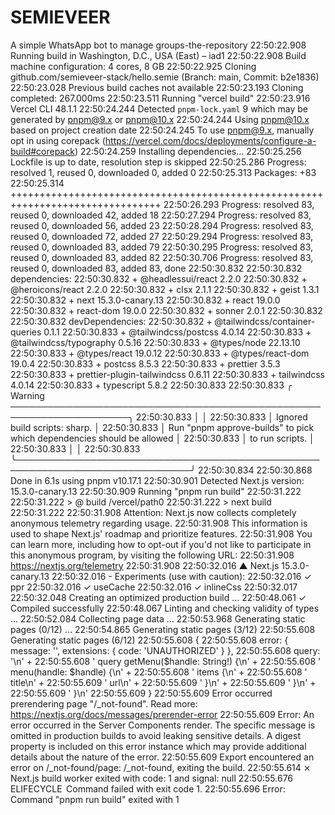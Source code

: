 # SEMIEVEER
A simple WhatsApp bot to manage groups-the-repository
22:50:22.908 Running build in Washington, D.C., USA (East) – iad1
22:50:22.908 Build machine configuration: 4 cores, 8 GB
22:50:22.925 Cloning github.com/semieveer-stack/hello.semie (Branch: main, Commit: b2e1836)
22:50:23.028 Previous build caches not available
22:50:23.193 Cloning completed: 267.000ms
22:50:23.511 Running "vercel build"
22:50:23.916 Vercel CLI 48.1.1
22:50:24.244 Detected `pnpm-lock.yaml` 9 which may be generated by pnpm@9.x or pnpm@10.x
22:50:24.244 Using pnpm@10.x based on project creation date
22:50:24.245 To use pnpm@9.x, manually opt in using corepack (https://vercel.com/docs/deployments/configure-a-build#corepack)
22:50:24.259 Installing dependencies...
22:50:25.256 Lockfile is up to date, resolution step is skipped
22:50:25.286 Progress: resolved 1, reused 0, downloaded 0, added 0
22:50:25.313 Packages: +83
22:50:25.314 ++++++++++++++++++++++++++++++++++++++++++++++++++++++++++++++++++++++++++++++++
22:50:26.293 Progress: resolved 83, reused 0, downloaded 42, added 18
22:50:27.294 Progress: resolved 83, reused 0, downloaded 56, added 23
22:50:28.294 Progress: resolved 83, reused 0, downloaded 72, added 27
22:50:29.294 Progress: resolved 83, reused 0, downloaded 83, added 79
22:50:30.295 Progress: resolved 83, reused 0, downloaded 83, added 82
22:50:30.706 Progress: resolved 83, reused 0, downloaded 83, added 83, done
22:50:30.832 
22:50:30.832 dependencies:
22:50:30.832 + @headlessui/react 2.2.0
22:50:30.832 + @heroicons/react 2.2.0
22:50:30.832 + clsx 2.1.1
22:50:30.832 + geist 1.3.1
22:50:30.832 + next 15.3.0-canary.13
22:50:30.832 + react 19.0.0
22:50:30.832 + react-dom 19.0.0
22:50:30.832 + sonner 2.0.1
22:50:30.832 
22:50:30.832 devDependencies:
22:50:30.832 + @tailwindcss/container-queries 0.1.1
22:50:30.833 + @tailwindcss/postcss 4.0.14
22:50:30.833 + @tailwindcss/typography 0.5.16
22:50:30.833 + @types/node 22.13.10
22:50:30.833 + @types/react 19.0.12
22:50:30.833 + @types/react-dom 19.0.4
22:50:30.833 + postcss 8.5.3
22:50:30.833 + prettier 3.5.3
22:50:30.833 + prettier-plugin-tailwindcss 0.6.11
22:50:30.833 + tailwindcss 4.0.14
22:50:30.833 + typescript 5.8.2
22:50:30.833 
22:50:30.833 ╭ Warning ─────────────────────────────────────────────────────────────────────╮
22:50:30.833 │                                                                              │
22:50:30.833 │   Ignored build scripts: sharp.                                              │
22:50:30.833 │   Run "pnpm approve-builds" to pick which dependencies should be allowed     │
22:50:30.833 │   to run scripts.                                                            │
22:50:30.833 │                                                                              │
22:50:30.833 ╰──────────────────────────────────────────────────────────────────────────────╯
22:50:30.834 
22:50:30.868 Done in 6.1s using pnpm v10.17.1
22:50:30.901 Detected Next.js version: 15.3.0-canary.13
22:50:30.909 Running "pnpm run build"
22:50:31.222 
22:50:31.222 > @ build /vercel/path0
22:50:31.222 > next build
22:50:31.222 
22:50:31.908 Attention: Next.js now collects completely anonymous telemetry regarding usage.
22:50:31.908 This information is used to shape Next.js' roadmap and prioritize features.
22:50:31.908 You can learn more, including how to opt-out if you'd not like to participate in this anonymous program, by visiting the following URL:
22:50:31.908 https://nextjs.org/telemetry
22:50:31.908 
22:50:32.016    ▲ Next.js 15.3.0-canary.13
22:50:32.016    - Experiments (use with caution):
22:50:32.016      ✓ ppr
22:50:32.016      ✓ useCache
22:50:32.016      ✓ inlineCss
22:50:32.017 
22:50:32.048    Creating an optimized production build ...
22:50:48.061  ✓ Compiled successfully
22:50:48.067    Linting and checking validity of types ...
22:50:52.084    Collecting page data ...
22:50:53.968    Generating static pages (0/12) ...
22:50:54.865    Generating static pages (3/12) 
22:50:55.608    Generating static pages (6/12) 
22:50:55.608 {
22:50:55.608   error: { message: '', extensions: { code: 'UNAUTHORIZED' } },
22:50:55.608   query: '\n' +
22:50:55.608     '  query getMenu($handle: String!) {\n' +
22:50:55.608     '    menu(handle: $handle) {\n' +
22:50:55.608     '      items {\n' +
22:50:55.608     '        title\n' +
22:50:55.609     '        url\n' +
22:50:55.609     '      }\n' +
22:50:55.609     '    }\n' +
22:50:55.609     '  }\n'
22:50:55.609 }
22:50:55.609 Error occurred prerendering page "/_not-found". Read more: https://nextjs.org/docs/messages/prerender-error
22:50:55.609 Error: An error occurred in the Server Components render. The specific message is omitted in production builds to avoid leaking sensitive details. A digest property is included on this error instance which may provide additional details about the nature of the error.
22:50:55.609 Export encountered an error on /_not-found/page: /_not-found, exiting the build.
22:50:55.614  ⨯ Next.js build worker exited with code: 1 and signal: null
22:50:55.676  ELIFECYCLE  Command failed with exit code 1.
22:50:55.696 Error: Command "pnpm run build" exited with 1
